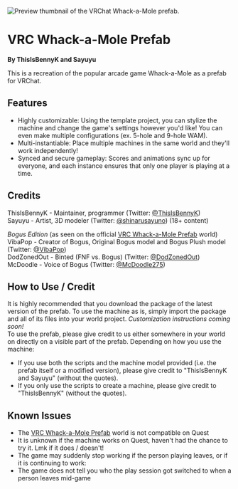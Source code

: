 ![Preview thumbnail of the VRChat Whack-a-Mole prefab.](https://github.com/this-is-bennyk/VRC-Whack-a-Mole-Prefab/assets/65842636/dcf0b67d-8b32-43ca-a02f-5aadf2bd8dc5)

# VRC Whack-a-Mole Prefab
**By ThisIsBennyK and Sayuyu**  

This is a recreation of the popular arcade game Whack-a-Mole as a prefab for VRChat.

## Features
- Highly customizable: Using the template project, you can stylize the machine and change the game's settings however you'd like! You can even make multiple configurations (ex. 5-hole and 9-hole WAM).
- Multi-instantiable: Place multiple machines in the same world and they'll work independently!
- Synced and secure gameplay: Scores and animations sync up for everyone, and each instance ensures that only one player is playing at a time.

## Credits
ThisIsBennyK - Maintainer, programmer (Twitter: [@ThisIsBennyK](https://twitter.com/ThisIsBennyK))  
Sayuyu - Artist, 3D modeler (Twitter: [@shinarusayuno](https://twitter.com/shinarusayuno)) (18+ content)  

_Bogus Edition_ (as seen on the official [VRC Whack-a-Mole Prefab](https://vrchat.com/home/launch?worldId=wrld_7077a8d7-19e7-4c8a-bc45-99714abfe724) world)  
VibaPop - Creator of Bogus, Original Bogus model and Bogus Plush model (Twitter: [@VibaPop](https://twitter.com/VibaPop))  
DodZonedOut - Binted (FNF vs. Bogus) (Twitter: [@DodZonedOut](https://twitter.com/DodZonedOut))  
McDoodle - Voice of Bogus (Twitter: [@McDoodle275](https://twitter.com/McDoodle275))  

## How to Use / Credit
It is highly recommended that you download the package of the latest version of the prefab. To use the machine as is, simply import the package and all of its files into your world project. _Customization instructions coming soon!_  
To use the prefab, please give credit to us either somewhere in your world on directly on a visible part of the prefab. Depending on how you use the machine:
- If you use both the scripts and the machine model provided (i.e. the prefab itself or a modified version), please give credit to "ThisIsBennyK and Sayuyu" (without the quotes).
- If you only use the scripts to create a machine, please give credit to "ThisIsBennyK" (without the quotes).

## Known Issues
- The [VRC Whack-a-Mole Prefab](https://vrchat.com/home/launch?worldId=wrld_7077a8d7-19e7-4c8a-bc45-99714abfe724) world is not compatible on Quest
- It is unknown if the machine works on Quest, haven't had the chance to try it. Lmk if it does / doesn't!
- The game may suddenly stop working if the person playing leaves, or if it is continuing to work:
- The game does not tell you who the play session got switched to when a person leaves mid-game
